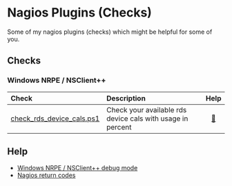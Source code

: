 # Nagios Plugins (Checks)

Some of my nagios plugins (checks) which might be helpful for some of you.

## Checks

### Windows NRPE / NSClient++

| Check | Description | Help |
| :--- | :--- | :---: |
| [check_rds_device_cals.ps1](Windows_NRPE/check_rds_device_cals.ps1) | Check your available rds device cals with usage in percent | [:book:](Documentation/Windows_NRPE/check_rds_device_cals.README.md) |

## Help

  * [Windows NRPE / NSClient++ debug mode](Documentation/Windows_NRPE_debug_mode.README.md)
  * [Nagios return codes](Documentation/Nagios_return_codes.README.md)
